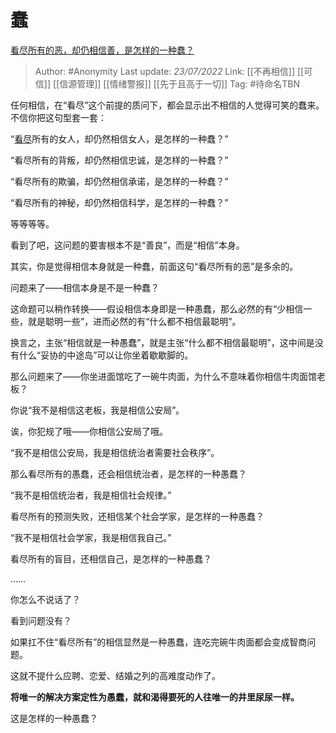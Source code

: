 # 蠢
[看尽所有的恶，却仍相信善，是怎样的一种蠢？](https://www.zhihu.com/question/541768623/answer/2578577845)

> Author: #Anonymity
> Last update: *23/07/2022*
> Link: [[不再相信]] [[可信]] [[信源管理]] [[情绪警报]] [[先于且高于一切]]
> Tag: #待命名TBN

任何相信，在“看尽”这个前提的质问下，都会显示出不相信的人觉得可笑的蠢来。不信你把这句型套一套：

“[看尽](https://www.zhihu.com/search?q=%E7%9C%8B%E5%B0%BD&search_source=Entity&hybrid_search_source=Entity&hybrid_search_extra=%7B%22sourceType%22%3A%22answer%22%2C%22sourceId%22%3A2578577845%7D)所有的女人，却仍然相信女人，是怎样的一种蠢？”

“看尽所有的背叛，却仍然相信忠诚，是怎样的一种蠢？”

“看尽所有的欺骗，却仍然相信承诺，是怎样的一种蠢？”

“看尽所有的神秘，却仍然相信科学，是怎样的一种蠢？”

等等等等。

看到了吧，这问题的要害根本不是“善良”，而是“相信”本身。

其实，你是觉得相信本身就是一种蠢，前面这句“看尽所有的恶”是多余的。

问题来了——相信本身是不是一种蠢？

这命题可以稍作转换——假设相信本身即是一种愚蠢，那么必然的有“少相信一些，就是聪明一些”，进而必然的有“什么都不相信最聪明”。

换言之，主张“相信就是一种愚蠢”，就是主张“什么都不相信最聪明”，这中间是没有什么“妥协的中途岛”可以让你坐着歇歇脚的。

那么问题来了——你坐进面馆吃了一碗牛肉面，为什么不意味着你相信牛肉面馆老板？

你说“我不是相信这老板，我是相信公安局”。

诶，你犯规了哦——你相信公安局了哦。

“我不是相信公安局，我是相信统治者需要社会秩序”。

那么看尽所有的愚蠢，还会相信统治者，是怎样的一种愚蠢？

“我不是相信统治者，我是相信社会规律。”

看尽所有的预测失败，还相信某个社会学家，是怎样的一种愚蠢？

“我不是相信社会学家，我是相信我自己。”

看尽所有的盲目，还相信自己，是怎样的一种愚蠢？

……

你怎么不说话了？

看到问题没有？

如果扛不住“看尽所有”的相信显然是一种愚蠢，连吃完碗牛肉面都会变成智商问题。

这就不提什么应聘、恋爱、结婚之列的高难度动作了。

**将唯一的解决方案定性为愚蠢，就和渴得要死的人往唯一的井里尿尿一样。**

这是怎样的一种愚蠢？
